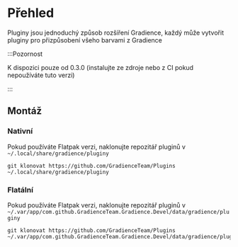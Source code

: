# Přehled

Pluginy jsou jednoduchý způsob rozšíření Gradience, každý může vytvořit pluginy pro přizpůsobení všeho barvami z Gradience

:::Pozornost

K dispozici pouze od 0.3.0 (instalujte ze zdroje nebo z CI pokud nepoužíváte tuto verzi)

:::


## Montáž

### Nativní

Pokud používáte Flatpak verzi, naklonujte repozitář pluginů v `~/.local/share/gradience/pluginy`

```shell
git klonovat https://github.com/GradienceTeam/Plugins ~/.local/share/gradience/pluginy
```


### Flatální

Pokud používáte Flatpak verzi, naklonujte repozitář pluginů v `~/.var/app/com.github.GradienceTeam.Gradience.Devel/data/gradience/pluginy`

```shell
git klonovat https://github.com/GradienceTeam/Plugins ~/.var/app/com.github.GradienceTeam.Gradience.Devel/data/gradience/plugins
```
